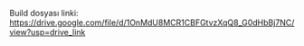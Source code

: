 Build dosyası linki: https://drive.google.com/file/d/1OnMdU8MCR1CBFGtvzXqQ8_G0dHbBj7NC/view?usp=drive_link
